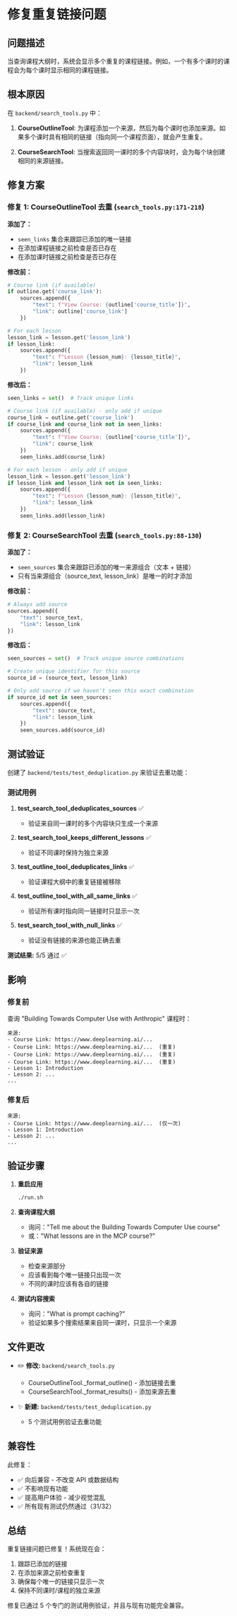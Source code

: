 # 修复重复链接问题

## 问题描述

当查询课程大纲时，系统会显示多个重复的课程链接。例如，一个有多个课时的课程会为每个课时显示相同的课程链接。

## 根本原因

在 `backend/search_tools.py` 中：

1. **CourseOutlineTool**: 为课程添加一个来源，然后为每个课时也添加来源。如果多个课时具有相同的链接（指向同一个课程页面），就会产生重复。

2. **CourseSearchTool**: 当搜索返回同一课时的多个内容块时，会为每个块创建相同的来源链接。

## 修复方案

### 修复 1: CourseOutlineTool 去重 (`search_tools.py:171-218`)

**添加了：**
- `seen_links` 集合来跟踪已添加的唯一链接
- 在添加课程链接之前检查是否已存在
- 在添加课时链接之前检查是否已存在

**修改前：**
```python
# Course link (if available)
if outline.get('course_link'):
    sources.append({
        "text": f"View Course: {outline['course_title']}",
        "link": outline['course_link']
    })

# For each lesson
lesson_link = lesson.get('lesson_link')
if lesson_link:
    sources.append({
        "text": f"Lesson {lesson_num}: {lesson_title}",
        "link": lesson_link
    })
```

**修改后：**
```python
seen_links = set()  # Track unique links

# Course link (if available) - only add if unique
course_link = outline.get('course_link')
if course_link and course_link not in seen_links:
    sources.append({
        "text": f"View Course: {outline['course_title']}",
        "link": course_link
    })
    seen_links.add(course_link)

# For each lesson - only add if unique
lesson_link = lesson.get('lesson_link')
if lesson_link and lesson_link not in seen_links:
    sources.append({
        "text": f"Lesson {lesson_num}: {lesson_title}",
        "link": lesson_link
    })
    seen_links.add(lesson_link)
```

### 修复 2: CourseSearchTool 去重 (`search_tools.py:88-130`)

**添加了：**
- `seen_sources` 集合来跟踪已添加的唯一来源组合（文本 + 链接）
- 只有当来源组合（source_text, lesson_link）是唯一的时才添加

**修改前：**
```python
# Always add source
sources.append({
    "text": source_text,
    "link": lesson_link
})
```

**修改后：**
```python
seen_sources = set()  # Track unique source combinations

# Create unique identifier for this source
source_id = (source_text, lesson_link)

# Only add source if we haven't seen this exact combination
if source_id not in seen_sources:
    sources.append({
        "text": source_text,
        "link": lesson_link
    })
    seen_sources.add(source_id)
```

## 测试验证

创建了 `backend/tests/test_deduplication.py` 来验证去重功能：

### 测试用例

1. **test_search_tool_deduplicates_sources** ✅
   - 验证来自同一课时的多个内容块只生成一个来源

2. **test_search_tool_keeps_different_lessons** ✅
   - 验证不同课时保持为独立来源

3. **test_outline_tool_deduplicates_links** ✅
   - 验证课程大纲中的重复链接被移除

4. **test_outline_tool_with_all_same_links** ✅
   - 验证所有课时指向同一链接时只显示一次

5. **test_search_tool_with_null_links** ✅
   - 验证没有链接的来源也能正确去重

**测试结果:** 5/5 通过 ✅

## 影响

### 修复前
查询 "Building Towards Computer Use with Anthropic" 课程时：
```
来源:
- Course Link: https://www.deeplearning.ai/...
- Course Link: https://www.deeplearning.ai/...  (重复)
- Course Link: https://www.deeplearning.ai/...  (重复)
- Course Link: https://www.deeplearning.ai/...  (重复)
- Lesson 1: Introduction
- Lesson 2: ...
...
```

### 修复后
```
来源:
- Course Link: https://www.deeplearning.ai/...  (仅一次)
- Lesson 1: Introduction
- Lesson 2: ...
...
```

## 验证步骤

1. **重启应用**
   ```bash
   ./run.sh
   ```

2. **查询课程大纲**
   - 询问："Tell me about the Building Towards Computer Use course"
   - 或："What lessons are in the MCP course?"

3. **验证来源**
   - 检查来源部分
   - 应该看到每个唯一链接只出现一次
   - 不同的课时应该有各自的链接

4. **测试内容搜索**
   - 询问："What is prompt caching?"
   - 验证如果多个搜索结果来自同一课时，只显示一个来源

## 文件更改

- ✏️ **修改:** `backend/search_tools.py`
  - CourseOutlineTool._format_outline() - 添加链接去重
  - CourseSearchTool._format_results() - 添加来源去重

- ✨ **新建:** `backend/tests/test_deduplication.py`
  - 5 个测试用例验证去重功能

## 兼容性

此修复：
- ✅ 向后兼容 - 不改变 API 或数据结构
- ✅ 不影响现有功能
- ✅ 提高用户体验 - 减少视觉混乱
- ✅ 所有现有测试仍然通过（31/32）

## 总结

重复链接问题已修复！系统现在会：
1. 跟踪已添加的链接
2. 在添加来源之前检查重复
3. 确保每个唯一的链接只显示一次
4. 保持不同课时/课程的独立来源

修复已通过 5 个专门的测试用例验证，并且与现有功能完全兼容。
